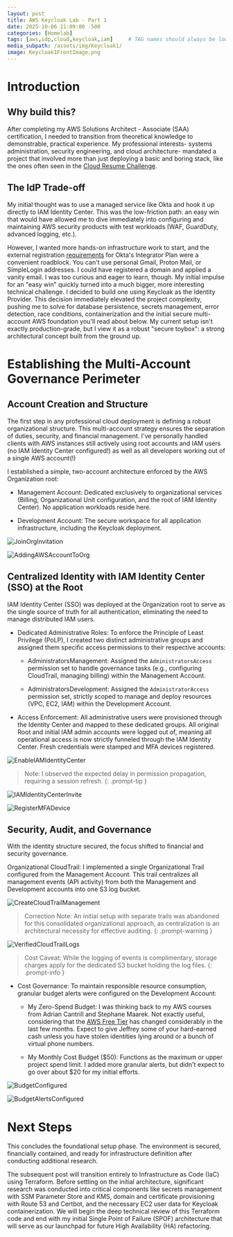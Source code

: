 ```yaml
---
layout: post
title: AWS Keycloak Lab - Part 1
date: 2025-10-06 11:09:00 -500
categories: [Homelab]
tags: [aws,idp,cloud,keycloak,iam]     # TAG names should always be lowercase
media_subpath: /assets/img/Keycloak1/
image: Keycloak1FrontImage.png
---
```

# Introduction

## Why build this?

After completing my AWS Solutions Architect - Associate (SAA) certification, I needed to transition from theoretical knowledge to demonstrable, practical experience. My professional interests- systems administration, security engineering, and cloud architecture- mandated a project that involved more than just deploying a basic and boring stack, like the ones often seen in the [Cloud Resume Challenge](https://cloudresumechallenge.dev/docs/the-challenge/aws/). 

## The IdP Trade-off

My initial thought was to use a managed service like Okta and hook it up directly to IAM Identity Center. This was the low-friction path: an easy win that would have allowed me to dive immediately into configuring and maintaining AWS security products with test workloads (WAF, GuardDuty, advanced logging, etc.).

However, I wanted more hands-on infrastructure work to start, and the external registration [requirements](https://developer.okta.com/docs/reference/org-defaults/) for Okta's Integrator Plan were a convenient roadblock. You can't use personal Gmail, Proton Mail, or SimpleLogin addresses. I could have registered a domain and applied a vanity email. I was too curious and eager to learn, though. My initial impulse for an "easy win" quickly turned into a much bigger, more interesting technical challenge. I decided to build one using Keycloak as the Identity Provider. This decision immediately elevated the project complexity, pushing me to solve for database persistence, secrets management, error detection, race conditions, containerization and the initial secure multi-account AWS foundation you'll read about below. My current setup isn't exactly production-grade, but I view it as a robust "secure toybox": a strong architectural concept built from the ground up.

# Establishing the Multi-Account Governance Perimeter

## Account Creation and Structure

The first step in any professional cloud deployment is defining a robust organizational structure. This multi-account strategy ensures the separation of duties, security, and financial management. I've personally handled clients with AWS instances still actively using root accounts and IAM users (no IAM Identity Center configured!) as well as all developers working out of a single AWS account(!)

I established a simple, two-account architecture enforced by the AWS Organization root:

- Management Account: Dedicated exclusively to organizational services (Billing, Organizational Unit configuration, and the root of IAM Identity Center). No application workloads reside here.

- Development Account: The secure workspace for all application infrastructure, including the Keycloak deployment.

![JoinOrgInvitation](JoinOrgInvitation.png)

![AddingAWSAccountToOrg](AddingAWSAccountToOrg.png)

## Centralized Identity with IAM Identity Center (SSO) at the Root

IAM Identity Center (SSO) was deployed at the Organization root to serve as the single source of truth for all authentication, eliminating the need to manage distributed IAM users.

- Dedicated Administrative Roles: To enforce the Principle of Least Privilege (PoLP), I created two distinct administrative groups and assigned them specific access permissions to their respective accounts:

  - AdministratorsManagement: Assigned the `AdministratorsAccess` permission set to handle governance tasks (e.g., configuring CloudTrail, managing billing) within the Management Account.

  - AdministratorsDevelopment: Assigned the `AdministratorAccess` permission set, strictly scoped to manage and deploy resources (VPC, EC2, IAM) within the Development Account.

- Access Enforcement: All administrative users were provisioned through the Identity Center and mapped to these dedicated groups. All original Root and initial IAM admin accounts were logged out of, meaning all operational access is now strictly funneled through the IAM Identity Center. Fresh credentials were stamped and MFA devices registered.

![EnableIAMIdentityCenter](EnableIAMIdentityCenter.png)

> Note: I observed the expected delay in permission propagation, requiring a session refresh.
{: .prompt-tip }

![IAMIdentityCenterInvite](IAMIdentityCenterInvite.png)

![RegisterMFADevice](RegisterMFADevice.png)

## Security, Audit, and Governance

With the identity structure secured, the focus shifted to financial and security governance.

Organizational CloudTrail: I implemented a single Organizational Trail configured from the Management Account. This trail centralizes all management events (API activity) from both the Management and Development accounts into one S3 log bucket.

![CreateCloudTrailManagement](CreateCloudTrailManagement.png)

> Correction Note: An initial setup with separate trails was abandoned for this consolidated organizational approach, as centralization is an architectural necessity for effective auditing.
{: .prompt-warning }

![VerifiedCloudTrailLogs](VerifiedCloudTrailLogs.png)

> Cost Caveat: While the logging of events is complimentary, storage charges apply for the dedicated S3 bucket holding the log files.
{: .prompt-info }

- Cost Governance: To maintain responsible resource consumption, granular budget alerts were configured on the Development Account:

  - My Zero-Spend Budget: I was thinking back to my AWS courses from Adrian Cantrill and Stephane Maarek. Not exactly useful, considering that the [AWS Free Tier](https://aws.amazon.com/blogs/aws/aws-free-tier-update-new-customers-can-get-started-and-explore-aws-with-up-to-200-in-credits/) has changed considerably in the last few months. Expect to give Jeffrey some of your hard-earned cash unless you have stolen identities lying around or a bunch of virtual phone numbers.

  - My Monthly Cost Budget ($50): Functions as the maximum or upper project spend limit. I added more granular alerts, but didn't expect to go over about $20 for my initial efforts.

![BudgetConfigured](BudgetConfigured.png)

![BudgetAlertsConfigured](BudgetAlertsConfigured.png)

# Next Steps

This concludes the foundational setup phase. The environment is secured, financially contained, and ready for infrastructure definition after conducting additional research.

The subsequent post will transition entirely to Infrastructure as Code (IaC) using Terraform. Before settling on the initial architecture, significant research was conducted into critical components like secrets management with SSM Parameter Store and KMS, domain and certificate provisioning with Route 53 and Certbot, and the necessary EC2 user data for Keycloak containerization. We will begin the deep technical review of this Terraform code and end with my initial Single Point of Failure (SPOF) architecture that will serve as our launchpad for future High Availability (HA) refactoring.
